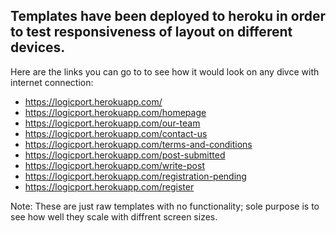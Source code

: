 ## Templates have been deployed to heroku in order to test responsiveness of layout on different devices. 

Here are the links you can go to to see how it would look on any divce with internet connection:

* https://logicport.herokuapp.com/
* https://logicport.herokuapp.com/homepage
* https://logicport.herokuapp.com/our-team
* https://logicport.herokuapp.com/contact-us
* https://logicport.herokuapp.com/terms-and-conditions
* https://logicport.herokuapp.com/post-submitted
* https://logicport.herokuapp.com/write-post
* https://logicport.herokuapp.com/registration-pending
* https://logicport.herokuapp.com/register

Note: These are just raw templates with no functionality; sole purpose is to see how well they scale with diffrent screen sizes. 
